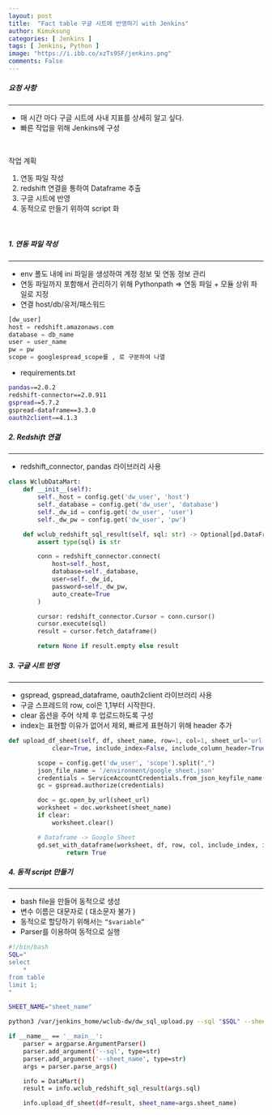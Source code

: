 ```yaml
---
layout: post
title:  "Fact table 구글 시트에 반영하기 with Jenkins"
author: Kimuksung
categories: [ Jenkins ]
tags: [ Jenkins, Python ]
image: "https://i.ibb.co/xzTs9SF/jenkins.png"
comments: False
---
```


##### 요청 사항
---
- 매 시간 마다 구글 시트에 사내 지표를 상세히 알고 싶다.  
- 빠른 작업을 위해 Jenkins에 구성

<br>

작업 계획
1. 연동 파일 작성
2. redshift 연결을 통하여 Dataframe 추출
3. 구글 시트에 반영
4. 동적으로 만들기 위하여 script 화

<br>

##### 1. 연동 파일 작성
---
- env 폴도 내에 ini 파일을 생성하여 계정 정보 및 연동 정보 관리
- 연동 파일까지 포함해서 관리하기 위해 Pythonpath ⇒ 연동 파일 + 모듈 상위 파일로 지정
- 연결 host/db/유저/패스워드

```python
[dw_user]
host = redshift.amazonaws.com
database = db_name
user = user_name
pw = pw
scope = googlespread_scope를 , 로 구분하여 나열
```

- requirements.txt

```bash
pandas==2.0.2
redshift-connector==2.0.911
gspread==5.7.2
gspread-dataframe==3.3.0
oauth2client==4.1.3
```

##### 2. Redshift 연결
---
- redshift_connector, pandas 라이브러리 사용

```python
class WclubDataMart:
    def __init__(self):
        self._host = config.get('dw_user', 'host')
        self._database = config.get('dw_user', 'database')
        self._dw_id = config.get('dw_user', 'user')
        self._dw_pw = config.get('dw_user', 'pw')

    def wclub_redshift_sql_result(self, sql: str) -> Optional[pd.DataFrame]:
        assert type(sql) is str

        conn = redshift_connector.connect(
            host=self._host,
            database=self._database,
            user=self._dw_id,
            password=self._dw_pw,
            auto_create=True
        )

        cursor: redshift_connector.Cursor = conn.cursor()
        cursor.execute(sql)
        result = cursor.fetch_dataframe()

        return None if result.empty else result
```

##### 3. 구글 시트 반영
---
- gspread, gspread_dataframe, oauth2client 라이브러리 사용
- 구글 스프레드의 row, col은 1,1부터 시작한다.
- clear 옵션을 주어 삭제 후 업로드하도록 구성
- index는 표현할 이유가 없어서 제외, 빠르게 표현하기 위해 header 추가

```python
def upload_df_sheet(self, df, sheet_name, row=1, col=1, sheet_url='url',
            clear=True, include_index=False, include_column_header=True):

        scope = config.get('dw_user', 'scope').split(",")
        json_file_name = '/environment/google_sheet.json'
        credentials = ServiceAccountCredentials.from_json_keyfile_name(json_file_name, scope)
        gc = gspread.authorize(credentials)

        doc = gc.open_by_url(sheet_url)
        worksheet = doc.worksheet(sheet_name)
        if clear:
            worksheet.clear()

        # Dataframe -> Google Sheet    
        gd.set_with_dataframe(worksheet, df, row, col, include_index, include_column_header)
				return True
```

##### 4. 동적 script 만들기
---
- bash file을 만들어 동적으로 생성
- 변수 이름은 대문자로 ( 대소문자 불가 )
- 동적으로 할당하기 위해서는 `“$variable”`
- Parser를 이용하여 동적으로 실행

```bash
#!/bin/bash
SQL="
select 
    *
from table
limit 1;
"

SHEET_NAME="sheet_name"

python3 /var/jenkins_home/wclub-dw/dw_sql_upload.py --sql "$SQL" --sheet_name "$SHEET_NAME"
```

```bash
if __name__ == '__main__':
    parser = argparse.ArgumentParser()
    parser.add_argument('--sql', type=str)
    parser.add_argument('--sheet_name', type=str)
    args = parser.parse_args()

    info = DataMart()
    result = info.wclub_redshift_sql_result(args.sql)

    info.upload_df_sheet(df=result, sheet_name=args.sheet_name)
```

